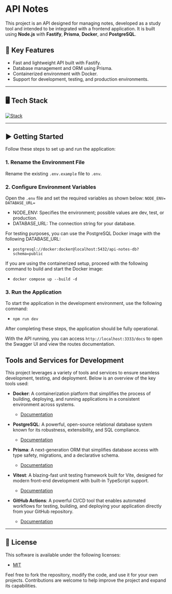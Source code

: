 # API Notes

This project is an API designed for managing notes, developed as a study tool and intended to be integrated with a frontend application. It is built using **Node.js** with **Fastify**, **Prisma**, **Docker**, and **PostgreSQL**.

## 🚀 Key Features

- Fast and lightweight API built with Fastify.
- Database management and ORM using Prisma.
- Containerized environment with Docker.
- Support for development, testing, and production environments.

---
## 🖥️ Tech Stack

[![Stack](https://skillicons.dev/icons?i=ts,nodejs,docker,postgres,prisma,vitest,githubactions)](https://skillicons.dev)

---

## ▶️ Getting Started

Follow these steps to set up and run the application:

### 1. **Rename the Environment File**

Rename the existing `.env.example` file to `.env`.

### 2. **Configure Environment Variables**

Open the `.env` file and set the required variables as shown below:
      ```
       NODE_ENV=
       DATABASE_URL=
      ```
- NODE_ENV: Specifies the environment; possible values are dev, test, or production.
- DATABASE_URL: The connection string for your database.

For testing purposes, you can use the PostgreSQL Docker image with the following DATABASE_URL:
- `postgresql://docker:docker@localhost:5432/api-notes-db?schema=public`

If you are using the containerized setup, proceed with the following command to build and start the Docker image:
- `docker compose up --build -d`

### 3. **Run the Application**

To start the application in the development environment, use the following command:
- `npm run dev`

After completing these steps, the application should be fully operational.

With the API running, you can access `http://localhost:3333/docs` to open the Swagger UI and view the routes documentation.

## Tools and Services for Development

This project leverages a variety of tools and services to ensure seamless development, testing, and deployment. Below is an overview of the key tools used:

- **Docker**: A containerization platform that simplifies the process of building, deploying, and running applications in a consistent environment across systems.
    - [Documentation](https://docs.docker.com/)

- **PostgreSQL**: A powerful, open-source relational database system known for its robustness, extensibility, and SQL compliance.
    - [Documentation](https://www.postgresql.org/docs/)

- **Prisma**: A next-generation ORM that simplifies database access with type safety, migrations, and a declarative schema.
    - [Documentation](https://www.prisma.io/docs/)

- **Vitest**: A blazing-fast unit testing framework built for Vite, designed for modern front-end development with built-in TypeScript support.
    - [Documentation](https://vitest.dev/)

- **GitHub Actions**: A powerful CI/CD tool that enables automated workflows for testing, building, and deploying your application directly from your GitHub repository.
    - [Documentation](https://docs.github.com/en/actions)
---

## 📄 License

This software is available under the following licenses:

- [MIT](https://rem.mit-license.org)

Feel free to fork the repository, modify the code, and use it for your own projects. Contributions are welcome to help
improve the project and expand its capabilities.